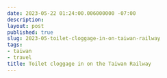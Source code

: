 ```yaml
---
date: 2023-05-22 01:24:00.006000000 -07:00
description:
layout: post
published: true
slug: 2023-05-toilet-cloggage-in-on-taiwan-railway
tags:
- taiwan
- travel
title: Toilet cloggage in on the Taiwan Railway
---
```

